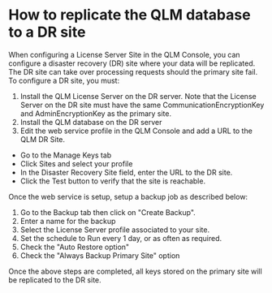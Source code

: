# How to replicate the QLM database to a DR site

When configuring a License Server Site in the QLM Console, you can configure a disaster recovery (DR) site where your data will be replicated. The DR site can take over processing requests should the primary site fail. To configure a DR site, you must:

1. Install the QLM License Server on the DR server. Note that the License Server  on the DR site must have the same CommunicationEncryptionKey and AdminEncryptionKey as the primary site.
2. Install the QLM database on the DR server
3. Edit the web service profile in the QLM Console and add a URL to the QLM DR Site.

* Go to the Manage Keys tab
* Click Sites and select your profile
* In the Disaster Recovery Site field, enter the URL to the DR site.
* Click the Test button to verify that the site is reachable.



Once the web service is setup, setup a backup job as described below:



1. Go to the Backup tab then click on "Create Backup".
2. Enter a name for the backup
3. Select the License Server profile associated to your site.
4. Set the schedule to Run every 1 day, or as often as required.
5. Check the "Auto Restore option"
6. Check the "Always Backup Primary Site" option

Once the above steps are completed, all keys stored on the primary site will be replicated to the DR site.
